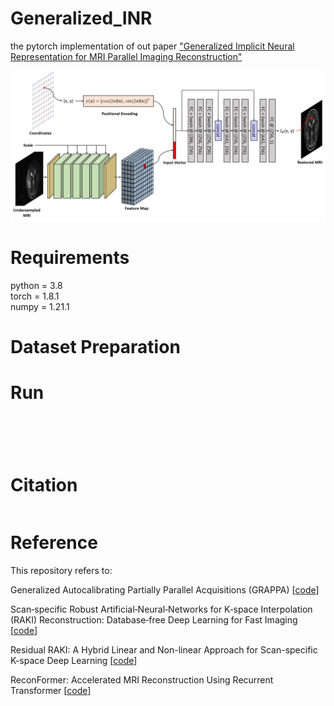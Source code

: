 # Generalized_INR  
the pytorch implementation of out paper ["Generalized Implicit Neural Representation for MRI Parallel Imaging Reconstruction"](https://arxiv.org/abs/2309.06067)

![Overview_of_Generalized_INR](./multi_scale_recon/model.jpg)

# Requirements  
python = 3.8  
torch = 1.8.1  
numpy = 1.21.1  

# Dataset Preparation 

# Run
```bash

```
```bash

```
```bash

```
```bash

```
```bash

```

# Citation  
```bash

```

# Reference

This repository refers to:  

Generalized Autocalibrating Partially Parallel Acquisitions (GRAPPA) [[code]()]  

Scan‐specific Robust Artificial‐Neural‐Networks for K‐space Interpolation (RAKI) Reconstruction: Database‐free Deep Learning for Fast Imaging [[code]()]  

Residual RAKI: A Hybrid Linear and Non-linear Approach for Scan-specific K-space Deep Learning [[code]()]  

ReconFormer: Accelerated MRI Reconstruction Using Recurrent Transformer [[code]()]  
